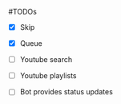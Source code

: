 #TODOs

- [x] Skip
- [x] Queue
- [ ] Youtube search
- [ ] Youtube playlists
- [ ] Bot provides status updates


